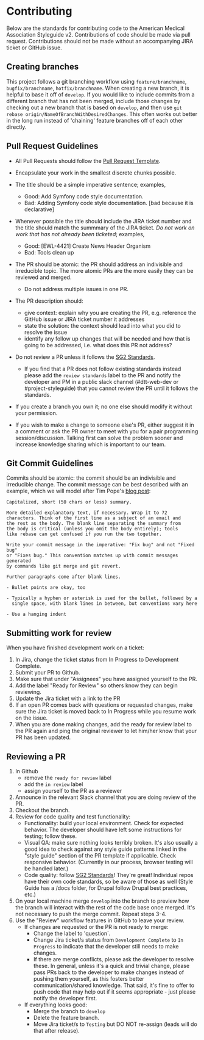 # Contributing

Below are the standards for contributing code to the American Medical Association Styleguide v2. Contributions of code should be made via pull request. Contributions should not be made without an accompanying JIRA ticket or GitHub issue.


## Creating branches

This project follows a git branching workflow using `feature/branchname`, `bugfix/branchname`, `hotfix/branchname`. When creating a new branch, it is helpful to base it off of `develop`. If you would like to include commits from a different branch that has not been merged, include those changes by checking out a new branch that is based on `develop`, and then use `git rebase origin/NameOfBranchWithDesiredChanges`. This often works out better in the long run instead of 'chaining' feature branches off of each other directly.

## Pull Request Guidelines

* All Pull Requests should follow the [Pull Request Template](PULL_REQUEST_TEMPLATE.md).
* Encapsulate your work in the smallest discrete chunks possible.
* The title should be a simple imperative sentence; examples,
    * Good: Add Symfony code style documentation.
    * Bad: Adding Symfony code style documentation. [bad because it is declarative]
* Whenever possible the title should include the JIRA ticket number and the title should match the summmary of the JIRA ticket. *Do not work on work that has not already been ticketed*; examples,
    * Good: [EWL-4421] Create News Header Organism
    * Bad: Tools clean up
* The PR should be atomic: the PR should address an indivisible and irreducible topic. The more atomic PRs are the more easily they can be reviewed and merged.
    * Do not address multiple issues in one PR.
* The PR description should:
    * give context: explain why you are creating the PR, e.g. reference the GitHub issue or JIRA ticket number it addresses
    * state the solution: the context should lead into what you did to resolve the issue
    * identify any follow up changes that will be needed and how that is going to be addressed, i.e. what does this PR not address?

* Do not review a PR unless it follows the [SG2 Standards](../docs/standards.md).
    * If you find that a PR does not follow existing standards instead please add the `review standards` label to the PR and notify the developer and PM in a public slack channel (#dtt-web-dev or #project-styleguide) that you cannot review the PR until it follows the standards.
* If you create a branch you own it; no one else should modify it without your permission.
* If you wish to make a change to someone else's PR, either suggest it in a comment or ask the PR owner to meet with you for a pair programming session/discussion. Talking first can solve the problem sooner and increase knowledge sharing which is important to our team.

## Git Commit Guidelines

Commits should be atomic: the commit should be an indivisible and irreducible change. The commit message can be best described with an example, which we will model after Tim Pope's [blog post](http://tbaggery.com/2008/04/19/a-note-about-git-commit-messages.html):

    Capitalized, short (50 chars or less) summary.

    More detailed explanatory text, if necessary. Wrap it to 72
    characters. Think of the first line as a subject of an email and
    the rest as the body. The blank line separating the summary from
    the body is critical (unless you omit the body entirely); tools
    like rebase can get confused if you run the two together.

    Write your commit message in the imperative: "Fix bug" and not "Fixed bug"
    or "Fixes bug." This convention matches up with commit messages generated
    by commands like git merge and git revert.

    Further paragraphs come after blank lines.

    - Bullet points are okay, too

    - Typically a hyphen or asterisk is used for the bullet, followed by a
      single space, with blank lines in between, but conventions vary here

    - Use a hanging indent

## Submitting work for review
When you have finished development work on a ticket:

1. In Jira, change the ticket status from In Progress to Development Complete.
1. Submit your PR to Github.
1. Make sure that under "Assignees" you have assigned yourself to the PR.
1. Add the label "Ready for Review" so others know they can begin reviewing.
1. Update the Jira ticket with a link to the PR
1. If an open PR comes back with questions or requested changes, make sure the Jira ticket is moved back to In Progress while you resume work on the issue.
1. When you are done making changes, add the ready for review label to the PR again and ping the original reviewer to let him/her know that your PR has been updated.

## Reviewing a PR
1. In Github
    - remove the `ready for review` label
    - add the `in review` label
    - assign yourself to the PR as a reviewer
2. Announce in the relevant Slack channel that you are doing review of the PR.
3. Checkout the branch.
4. Review for code quality and test functionality:
    - Functionality: build your local environment. Check for expected behavior. The developer should have left some instructions for testing; follow these.
    - Visual QA: make sure nothing looks terribly broken. It's also usually a good idea to check against any style guide patterns linked in the "style guide" section of the PR template if applicable. Check responsive behavior. (Currently in our process, browser testing will be handled later.)
    - Code quality: follow [SG2 Standards](../docs/standards.md)! They're great! Individual repos have their own code standards, so be aware of those as well (Style Guide has a /docs folder, for Drupal follow Drupal best practices, etc.)
5. On your local machine merge `develop` into the branch to preview how the branch will interact with the rest of the code base once merged. It's not necessary to push the merge commit. Repeat steps 3-4.
6. Use the "Review" workflow features in GitHub to leave your review.
    - If changes are requested or the PR is not ready to merge:
        - Change the label to 'question`.
        - Change Jira ticket/s status from `Development Complete` to `In Progress` to indicate that the developer still needs to make changes.
        - If there are merge conflicts, please ask the developer to resolve these. In general, unless it's a quick and trivial change, please pass PRs back to the developer to make changes instead of pushing them yourself, as this fosters better communication/shared knowledge. That said, it's fine to offer to push code that may help out if it seems appropriate - just please notify the developer first.
    - If everything looks good:
        - Merge the branch to `develop`
        - Delete the feature branch.
        - Move Jira ticket/s to `Testing` but DO NOT re-assign (leads will do that after release).
